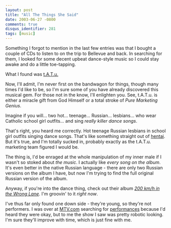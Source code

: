 ```yaml
---
layout: post
title: "All The Things She Said"
date: 2003-06-27 -0800
comments: true
disqus_identifier: 281
tags: [music]
---
```

Something I forgot to mention in the last few entries was that I bought
a couple of CDs to listen to on the trip to Bellevue and back. In
searching for them, I looked for some decent upbeat dance-style music so
I could stay awake and do a little toe-tapping.

 What I found was [t.A.T.u.](http://www.tatugirls.com)

 Now, I'll admit, I'm never first on the bandwagon for things, though
many times I'd like to be, so I'm sure some of you have already
discovered this musical gem. For those not in the know, I'll enlighten
you. See, t.A.T.u. is either a miracle gift from God Himself or a total
stroke of *Pure Marketing Genius*.

 Imagine if you will... two hot... teenage... Russian... lesbians... who
wear Catholic school girl outfits... and sing *really killer dance
songs*.

 That's right, you heard me correctly. Hot teenage Russian lesbians in
school girl outfits singing dance songs. That's like something straight
out of [hentai](http://www.urbandictionary.com/define.php?term=Hentai).
But it's true, and I'm totally sucked in, probably exactly as the
t.A.T.u. marketing team figured I would be.

 The thing is, I'd be enraged at the whole manipulation of my inner male
if I wasn't so stoked about *the music*. I actually like *every song on
the album*. It's even better in the native Russian language - there are
only two Russian versions on the album I have, but now I'm trying to
find the full original Russian version of the album.

 Anyway, if you're into the dance thing, check out their album [*200
km/h in the Wrong
Lane*](http://www.amazon.com/exec/obidos/ASIN/B00006JJ1O/mhsvortex). I'm
groovin' to it *right now*.

 I've thus far only found one down side - they're young, so they're not
performers. I was over at [MTV.com](http://www.mtv.com) searching for
[performances](http://www.mtv.com/bands/az/t_a_t_u_/audvid.jhtml)
because I'd heard they were okay, but to me the show I saw was pretty
robotic looking. I'm sure they'll improve with time, which is just fine
with me.
